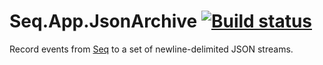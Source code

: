 # Seq.App.JsonArchive [![Build status](https://ci.appveyor.com/api/projects/status/ms5rth9qw7tbf5p3?svg=true)](https://ci.appveyor.com/project/datalust/seq-app-jsonarchive)

Record events from [Seq](https://getseq.net) to a set of newline-delimited JSON streams.
